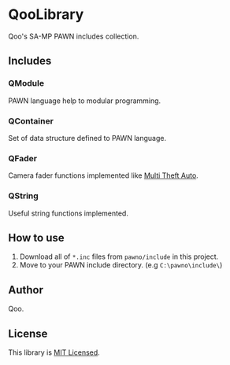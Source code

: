 # QooLibrary
Qoo's SA-MP PAWN includes collection.

## Includes
### QModule
PAWN language help to modular programming.

### QContainer
Set of data structure defined to PAWN language.

### QFader
Camera fader functions implemented like [Multi Theft Auto](https://wiki.multitheftauto.com/wiki/FadeCamera).

### QString
Useful string functions implemented.

## How to use
1. Download all of `*.inc` files from `pawno/include` in this project.
2. Move to your PAWN include directory. (e.g `C:\pawno\include\`)

## Author
Qoo.

## License
This library is [MIT Licensed](LICENSE).
